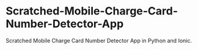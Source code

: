 # Scratched-Mobile-Charge-Card-Number-Detector-App

Scratched Mobile Charge Card Number Detector App in Python and Ionic.
